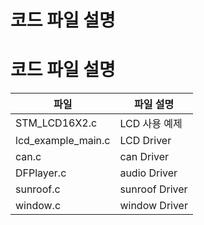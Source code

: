 # 코드 파일 설명

# 코드 파일 설명

| 파일             	 | 파일 설명      		|
| ------------------ | -----------------|
| STM_LCD16X2.c      | LCD  사용 예제		|
| lcd_example_main.c | LCD Driver		|
| can.c      	       | can Driver		|
| DFPlayer.c         | audio Driver		|
| sunroof.c          | sunroof Driver	|
| window.c           | window Driver	|

